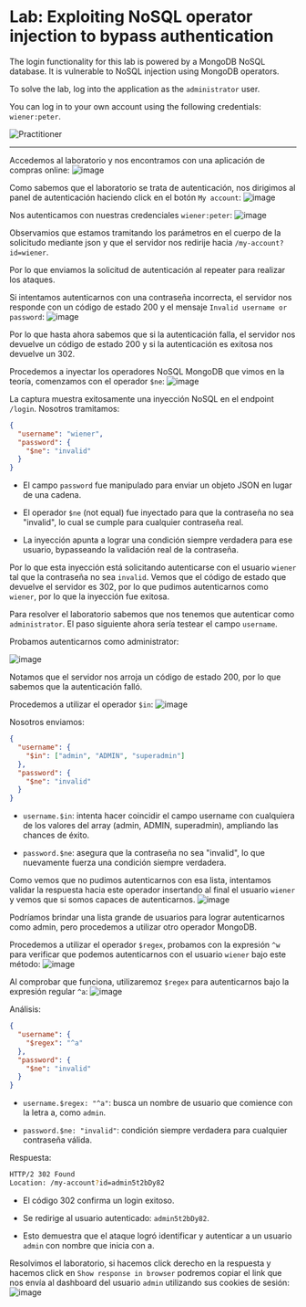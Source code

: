 # Lab: Exploiting NoSQL operator injection to bypass authentication

The login functionality for this lab is powered by a MongoDB NoSQL database. It is vulnerable to NoSQL injection using MongoDB operators.

To solve the lab, log into the application as the `administrator` user.

You can log in to your own account using the following credentials: `wiener:peter`.

![Practitioner](https://img.shields.io/badge/level-Apprentice-green) 

---

Accedemos al laboratorio y nos encontramos con una aplicación de compras online:
![image](https://github.com/user-attachments/assets/35e649ba-de10-482b-80c1-4b59caa428c3)

Como sabemos que el laboratorio se trata de autenticación, nos dirigimos al panel de autenticación haciendo click en el botón `My account`:
![image](https://github.com/user-attachments/assets/5944fd3e-d14a-41a4-b30c-b3d5224e4f7c)

Nos autenticamos con nuestras credenciales `wiener:peter`:
![image](https://github.com/user-attachments/assets/c72c4df5-74ec-4e9b-856f-f9d6d1172a30)

Observamios que estamos tramitando los parámetros en el cuerpo de la solicitudo mediante json y que el servidor nos redirije hacia `/my-account?id=wiener`.

Por lo que enviamos la solicitud de autenticación al repeater para realizar los ataques.

Si intentamos autenticarnos con una contraseña incorrecta, el servidor nos responde con un código de estado 200 y el mensaje `Invalid username or password`:
![image](https://github.com/user-attachments/assets/0e475951-53ff-4842-a319-ed2d574fa92b)

Por lo que hasta ahora sabemos que si la autenticación falla, el servidor nos devuelve un código de estado 200 y si la autenticación es exitosa nos devuelve un 302.

Procedemos a inyectar los operadores NoSQL MongoDB que vimos en la teoría, comenzamos con el operador `$ne`:
![image](https://github.com/user-attachments/assets/5b8e5597-a7b8-4396-95cc-64873b23e0b7)

La captura muestra exitosamente una inyección NoSQL en el endpoint `/login`. Nosotros tramitamos:
```json
{
  "username": "wiener",
  "password": {
    "$ne": "invalid"
  }
}
```
- El campo `password` fue manipulado para enviar un objeto JSON en lugar de una cadena.

- El operador `$ne` (not equal) fue inyectado para que la contraseña no sea "invalid", lo cual se cumple para cualquier contraseña real.

- La inyección apunta a lograr una condición siempre verdadera para ese usuario, bypasseando la validación real de la contraseña.

Por lo que esta inyección está solicitando autenticarse con el usuario `wiener` tal que la contraseña no sea `invalid`. Vemos que el código de estado que devuelve el servidor es 302, por lo que pudimos autenticarnos como `wiener`, por lo que la inyección fue exitosa.

Para resolver el laboratorio sabemos que nos tenemos que autenticar como `administrator`. El paso siguiente ahora sería testear el campo `username`. 

Probamos autenticarnos como administrator:

![image](https://github.com/user-attachments/assets/73063e83-a100-4bc2-becc-1bfbe23a31c9)

Notamos que el servidor nos arroja un código de estado 200, por lo que sabemos que la autenticación falló.

Procedemos a utilizar el operador `$in`:
![image](https://github.com/user-attachments/assets/70cf6060-67e8-432b-87af-d66a50c6a3e6)

Nosotros enviamos:
```json
{
  "username": {
    "$in": ["admin", "ADMIN", "superadmin"]
  },
  "password": {
    "$ne": "invalid"
  }
}
```

- `username.$in`: intenta hacer coincidir el campo username con cualquiera de los valores del array (admin, ADMIN, superadmin), ampliando las chances de éxito.

- `password.$ne`: asegura que la contraseña no sea "invalid", lo que nuevamente fuerza una condición siempre verdadera.


Como vemos que no pudimos autenticarnos con esa lista, intentamos validar la respuesta hacia este operador insertando al final el usuario `wiener` y vemos que si somos capaces de autenticarnos.
![image](https://github.com/user-attachments/assets/d6a442dc-2c41-481b-9931-5097314a26e5)


Podríamos brindar una lista grande de usuarios para lograr autenticarnos como admin, pero procedemos a utilizar otro operador MongoDB.

Procedemos a utilizar el operador `$regex`, probamos con la expresión `^w` para verificar que podemos autenticarnos con el usuario `wiener` bajo este método:
![image](https://github.com/user-attachments/assets/83edeea3-fa94-4475-85dc-f4afa9045376)


Al comprobar que funciona, utilizaremoz `$regex` para autenticarnos bajo la expresión regular `^a`:
![image](https://github.com/user-attachments/assets/eb2b34ce-7e3b-4512-9432-7035517b9e15)

Análisis:
```json
{
  "username": {
    "$regex": "^a"
  },
  "password": {
    "$ne": "invalid"
  }
}
```
- `username.$regex: "^a"`: busca un nombre de usuario que comience con la letra a, como `admin`.

- `password.$ne: "invalid"`: condición siempre verdadera para cualquier contraseña válida.

Respuesta:
```bash
HTTP/2 302 Found
Location: /my-account?id=admin5t2bDy82
```
- El código 302 confirma un login exitoso.

- Se redirige al usuario autenticado: `admin5t2bDy82`.

- Esto demuestra que el ataque logró identificar y autenticar a un usuario `admin` con nombre que inicia con a.

Resolvimos el laboratorio, si hacemos click derecho en la respuesta y hacemos click en `Show response in browser` podremos copiar el link que nos envía al dashboard del usuario `admin` utilizando sus cookies de sesión:
![image](https://github.com/user-attachments/assets/864986b6-c0f4-4e39-bb65-9ddb7fe7e27d)


